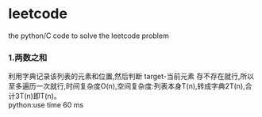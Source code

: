# leetcode
the python/C code to solve the leetcode problem

### 1.两数之和
利用字典记录该列表的元素和位置,然后判断 target-当前元素 存不存在就行,所以至多遍历一次就行,时间复杂度O(n),空间复杂度:列表本身T(n),转成字典2T(n),合计3T(n)即T(n)。<br/>
python:use time 60 ms